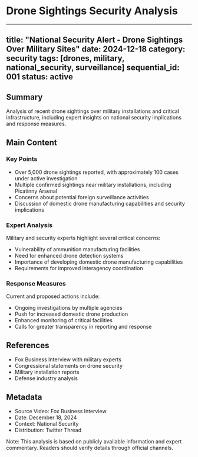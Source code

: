 # Drone Sightings Security Analysis

---
title: "National Security Alert - Drone Sightings Over Military Sites"
date: 2024-12-18
category: security
tags: [drones, military, national_security, surveillance]
sequential_id: 001
status: active
---

## Summary
Analysis of recent drone sightings over military installations and critical infrastructure, including expert insights on national security implications and response measures.

## Main Content

### Key Points
- Over 5,000 drone sightings reported, with approximately 100 cases under active investigation
- Multiple confirmed sightings near military installations, including Picatinny Arsenal
- Concerns about potential foreign surveillance activities
- Discussion of domestic drone manufacturing capabilities and security implications

### Expert Analysis
Military and security experts highlight several critical concerns:
- Vulnerability of ammunition manufacturing facilities
- Need for enhanced drone detection systems
- Importance of developing domestic drone manufacturing capabilities
- Requirements for improved interagency coordination

### Response Measures
Current and proposed actions include:
- Ongoing investigations by multiple agencies
- Push for increased domestic drone production
- Enhanced monitoring of critical facilities
- Calls for greater transparency in reporting and response

## References
- Fox Business Interview with military experts
- Congressional statements on drone security
- Military installation reports
- Defense industry analysis

## Metadata
- Source Video: Fox Business Interview
- Date: December 18, 2024
- Context: National Security
- Distribution: Twitter Thread

Note: This analysis is based on publicly available information and expert commentary. Readers should verify details through official channels.